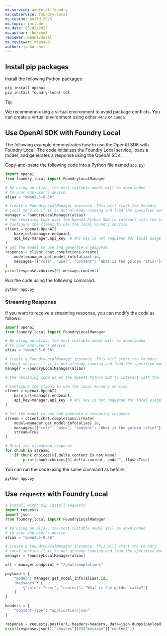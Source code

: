 ```yaml
---
ms.service: azure-ai-foundry
ms.subservice: foundry-local
ms.custom: build-2025
ms.topic: include
ms.date: 05/02/2025
ms.author: jburchel
reviewer: maanavdalal
ms.reviewer: maanavd
author: jonburchel
---
```


## Install pip packages

Install the following Python packages:

```bash
pip install openai
pip install foundry-local-sdk
```

> [!TIP]
> We recommend using a virtual environment to avoid package conflicts. You can create a virtual environment using either `venv` or `conda`.

## Use OpenAI SDK with Foundry Local

The following example demonstrates how to use the OpenAI SDK with Foundry Local. The code initializes the Foundry Local service, loads a model, and generates a response using the OpenAI SDK.

Copy-and-paste the following code into a Python file named `app.py`:

```python
import openai
from foundry_local import FoundryLocalManager

# By using an alias, the most suitable model will be downloaded
# to your end-user's device.
alias = "qwen2.5-0.5b"

# Create a FoundryLocalManager instance. This will start the Foundry
# Local service if it is not already running and load the specified model.
manager = FoundryLocalManager(alias)
# The remaining code uses the OpenAI Python SDK to interact with the local model.
# Configure the client to use the local Foundry service
client = openai.OpenAI(
    base_url=manager.endpoint,
    api_key=manager.api_key  # API key is not required for local usage
)
# Set the model to use and generate a response
response = client.chat.completions.create(
    model=manager.get_model_info(alias).id,
    messages=[{"role": "user", "content": "What is the golden ratio?"}]
)
print(response.choices[0].message.content)
```

Run the code using the following command:

```bash
python app.py
```

### Streaming Response

If you want to receive a streaming response, you can modify the code as follows:

```python
import openai
from foundry_local import FoundryLocalManager

# By using an alias, the most suitable model will be downloaded
# to your end-user's device.
alias = "qwen2.5-0.5b"

# Create a FoundryLocalManager instance. This will start the Foundry
# Local service if it is not already running and load the specified model.
manager = FoundryLocalManager(alias)

# The remaining code us es the OpenAI Python SDK to interact with the local model.

# Configure the client to use the local Foundry service
client = openai.OpenAI(
    base_url=manager.endpoint,
    api_key=manager.api_key  # API key is not required for local usage
)

# Set the model to use and generate a streaming response
stream = client.chat.completions.create(
    model=manager.get_model_info(alias).id,
    messages=[{"role": "user", "content": "What is the golden ratio?"}],
    stream=True
)

# Print the streaming response
for chunk in stream:
    if chunk.choices[0].delta.content is not None:
        print(chunk.choices[0].delta.content, end="", flush=True)
```

You can run the code using the same command as before:

```bash
python app.py
```

## Use `requests` with Foundry Local

```python
# Install with: pip install requests
import requests
import json
from foundry_local import FoundryLocalManager

# By using an alias, the most suitable model will be downloaded
# to your end-user's device.
alias = "qwen2.5-0.5b"

# Create a FoundryLocalManager instance. This will start the Foundry
# Local service if it is not already running and load the specified model.
manager = FoundryLocalManager(alias)

url = manager.endpoint + "/chat/completions"

payload = {
    "model": manager.get_model_info(alias).id,
    "messages": [
        {"role": "user", "content": "What is the golden ratio?"}
    ]
}

headers = {
    "Content-Type": "application/json"
}

response = requests.post(url, headers=headers, data=json.dumps(payload))
print(response.json()["choices"][0]["message"]["content"])
```
